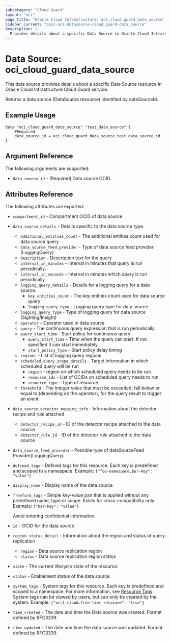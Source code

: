 ```yaml
---
subcategory: "Cloud Guard"
layout: "oci"
page_title: "Oracle Cloud Infrastructure: oci_cloud_guard_data_source"
sidebar_current: "docs-oci-datasource-cloud_guard-data_source"
description: |-
  Provides details about a specific Data Source in Oracle Cloud Infrastructure Cloud Guard service
---
```


# Data Source: oci_cloud_guard_data_source
This data source provides details about a specific Data Source resource in Oracle Cloud Infrastructure Cloud Guard service.

Returns a data source (DataSource resource) identified by dataSourceId.

## Example Usage

```hcl
data "oci_cloud_guard_data_source" "test_data_source" {
	#Required
	data_source_id = oci_cloud_guard_data_source.test_data_source.id
}
```

## Argument Reference

The following arguments are supported:

* `data_source_id` - (Required) Data source OCID.


## Attributes Reference

The following attributes are exported:

* `compartment_id` - Compartment OCID of data source
* `data_source_details` - Details specific to the data source type.
	* `additional_entities_count` - The additional entities count used for data source query
	* `data_source_feed_provider` - Type of data source feed provider (LoggingQuery)
	* `description` - Description text for the query
	* `interval_in_minutes` - Interval in minutes that query is run periodically.
	* `interval_in_seconds` - Interval in minutes which query is run periodically.
	* `logging_query_details` - Details for a logging query for a data source.
		* `key_entities_count` - The key entities count used for data source query
		* `logging_query_type` - Logging query type for data source
	* `logging_query_type` - Type of logging query for data source (Sighting/Insight)
	* `operator` - Operator used in data source
	* `query` - The continuous query expression that is run periodically.
	* `query_start_time` - Start policy for continuous query
		* `query_start_time` - Time when the query can start. If not specified it can start immediately
		* `start_policy_type` - Start policy delay timing
	* `regions` - List of logging query regions
	* `scheduled_query_scope_details` - Target information in which scheduled query will be run
		* `region` - region on which scheduled query needs to be run
		* `resource_ids` - List of OCIDs on scheduled query needs to run
		* `resource_type` - Type of resource
	* `threshold` - The integer value that must be exceeded, fall below or equal to (depending on the operator), for the query result to trigger an event
* `data_source_detector_mapping_info` - Information about the detector recipe and rule attached
	* `detector_recipe_id` - ID of the detector recipe attached to the data source
	* `detector_rule_id` - ID of the detector rule attached to the data source
* `data_source_feed_provider` - Possible type of dataSourceFeed Provider(LoggingQuery)
* `defined_tags` - Defined tags for this resource. Each key is predefined and scoped to a namespace. Example: `{"foo-namespace.bar-key": "value"}` 
* `display_name` - Display name of the data source
* `freeform_tags` - Simple key-value pair that is applied without any predefined name, type or scope. Exists for cross-compatibility only. Example: `{"bar-key": "value"}`

	Avoid entering confidential information. 
* `id` - OCID for the data source
* `region_status_detail` - Information about the region and status of query replication
	* `region` - Data source replication region
	* `status` - Data source replication region status
* `state` - The current lifecycle state of the resource.
* `status` - Enablement status of the data source
* `system_tags` - System tags for this resource. Each key is predefined and scoped to a namespace. For more information, see [Resource Tags](https://docs.cloud.oracle.com/iaas/Content/General/Concepts/resourcetags.htm). System tags can be viewed by users, but can only be created by the system.  Example: `{"orcl-cloud.free-tier-retained": "true"}` 
* `time_created` - The date and time the Data source was created. Format defined by RFC3339.
* `time_updated` - The date and time the data source was updated. Format defined by RFC3339.

